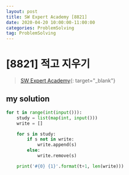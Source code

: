 ```yaml
---
layout: post
title: SW Expert Academy [8821]
date: 2020-04-20 10:00:00-11:00:00
categories: ProblemSolving
tag: ProblemSolving
---
```


# [8821] 적고 지우기
> [SW Expert Academy](https://swexpertacademy.com/main/main.do){: target="_blank"}

## my solution
```python
for t in range(int(input())):
    study = list(map(int, input()))
    write = []

    for s in study:
        if s not in write:
            write.append(s)
        else:
            write.remove(s)

    print('#{0} {1}'.format(t+1, len(write)))
```
